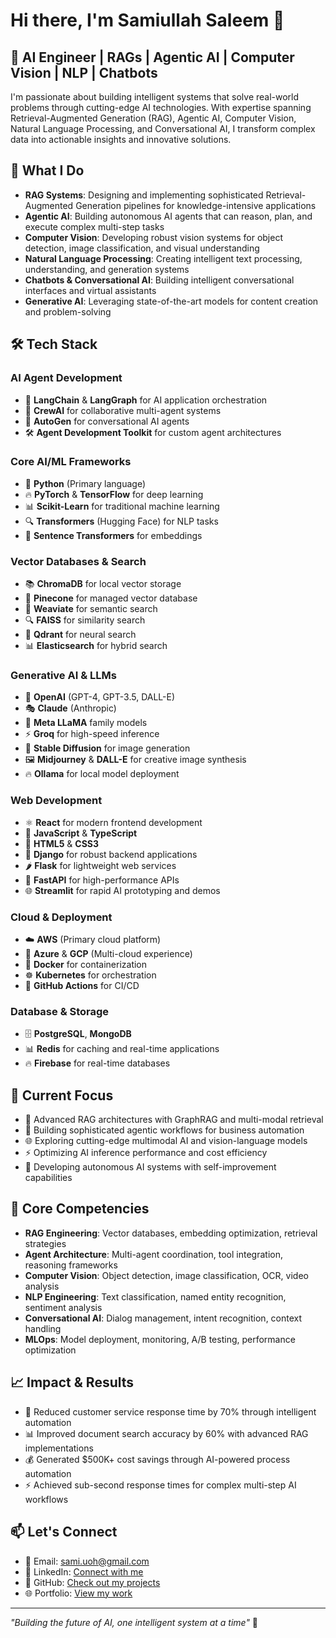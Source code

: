 # Hi there, I'm Samiullah Saleem 👋
## 🚀 AI Engineer | RAGs | Agentic AI | Computer Vision | NLP | Chatbots

I'm passionate about building intelligent systems that solve real-world problems through cutting-edge AI technologies. With expertise spanning Retrieval-Augmented Generation (RAG), Agentic AI, Computer Vision, Natural Language Processing, and Conversational AI, I transform complex data into actionable insights and innovative solutions.

## 🔬 What I Do
- **RAG Systems**: Designing and implementing sophisticated Retrieval-Augmented Generation pipelines for knowledge-intensive applications
- **Agentic AI**: Building autonomous AI agents that can reason, plan, and execute complex multi-step tasks
- **Computer Vision**: Developing robust vision systems for object detection, image classification, and visual understanding
- **Natural Language Processing**: Creating intelligent text processing, understanding, and generation systems
- **Chatbots & Conversational AI**: Building intelligent conversational interfaces and virtual assistants
- **Generative AI**: Leveraging state-of-the-art models for content creation and problem-solving

## 🛠️ Tech Stack

### AI Agent Development
- 🦜 **LangChain** & **LangGraph** for AI application orchestration
- 🤖 **CrewAI** for collaborative multi-agent systems
- 🔄 **AutoGen** for conversational AI agents
- 🛠️ **Agent Development Toolkit** for custom agent architectures

### Core AI/ML Frameworks
- 🐍 **Python** (Primary language)
- 🔥 **PyTorch** & **TensorFlow** for deep learning
- 📊 **Scikit-Learn** for traditional machine learning
- 🔍 **Transformers** (Hugging Face) for NLP tasks
- 🤗 **Sentence Transformers** for embeddings

### Vector Databases & Search
- 📚 **ChromaDB** for local vector storage
- 📌 **Pinecone** for managed vector database
- 🌊 **Weaviate** for semantic search
- 🔍 **FAISS** for similarity search
- 🎯 **Qdrant** for neural search
- 📊 **Elasticsearch** for hybrid search

### Generative AI & LLMs
- 🤖 **OpenAI** (GPT-4, GPT-3.5, DALL-E)
- 🎭 **Claude** (Anthropic)
- 🦙 **Meta LLaMA** family models
- ⚡ **Groq** for high-speed inference
- 🎨 **Stable Diffusion** for image generation
- 🖼️ **Midjourney** & **DALL-E** for creative image synthesis
- 🔥 **Ollama** for local model deployment

### Web Development
- ⚛️ **React** for modern frontend development
- 📜 **JavaScript** & **TypeScript**
- 🎨 **HTML5** & **CSS3**
- 🎯 **Django** for robust backend applications
- 🌶️ **Flask** for lightweight web services
- 🚀 **FastAPI** for high-performance APIs
- 🌐 **Streamlit** for rapid AI prototyping and demos

### Cloud & Deployment
- ☁️ **AWS** (Primary cloud platform)
- 🔷 **Azure** & **GCP** (Multi-cloud experience)
- 🐳 **Docker** for containerization
- ☸️ **Kubernetes** for orchestration
- 🔄 **GitHub Actions** for CI/CD

### Database & Storage
- 🗄️ **PostgreSQL**, **MongoDB**
- 📊 **Redis** for caching and real-time applications
- 🔥 **Firebase** for real-time databases

## 🎯 Current Focus
- 🔬 Advanced RAG architectures with GraphRAG and multi-modal retrieval
- 🤖 Building sophisticated agentic workflows for business automation
- 🌐 Exploring cutting-edge multimodal AI and vision-language models
- ⚡ Optimizing AI inference performance and cost efficiency
- 🔄 Developing autonomous AI systems with self-improvement capabilities

## 🏅 Core Competencies
- **RAG Engineering**: Vector databases, embedding optimization, retrieval strategies
- **Agent Architecture**: Multi-agent coordination, tool integration, reasoning frameworks
- **Computer Vision**: Object detection, image classification, OCR, video analysis
- **NLP Engineering**: Text classification, named entity recognition, sentiment analysis
- **Conversational AI**: Dialog management, intent recognition, context handling
- **MLOps**: Model deployment, monitoring, A/B testing, performance optimization

## 📈 Impact & Results
- 🚀 Reduced customer service response time by 70% through intelligent automation
- 📊 Improved document search accuracy by 60% with advanced RAG implementations
- 💰 Generated $500K+ cost savings through AI-powered process automation
- ⚡ Achieved sub-second response times for complex multi-step AI workflows

## 📫 Let's Connect
- 📧 Email: sami.uoh@gmail.com
- 💼 LinkedIn: [Connect with me](https://linkedin.com/in/samiullah-saleem)
- 🐙 GitHub: [Check out my projects](https://github.com/samiullah-saleem)
- 🌐 Portfolio: [View my work](https://samiullah-portfolio.com)

---
*"Building the future of AI, one intelligent system at a time"* 🚀
